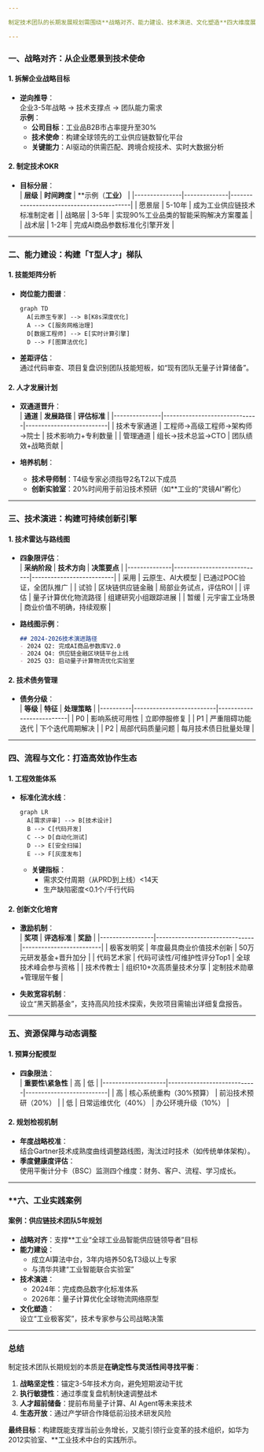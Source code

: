 ```yaml
---

制定技术团队的长期发展规划需围绕**战略对齐、能力建设、技术演进、文化塑造**四大维度展开，形成可落地、可追踪的动态路径。以下是分步实施方案，结合**工业、华为等企业的最佳实践：

---
```


### **一、战略对齐：从企业愿景到技术使命**
#### **1. 拆解企业战略目标**
- **逆向推导**：  
  企业3-5年战略 → 技术支撑点 → 团队能力需求  
  **示例**：
    - **公司目标**：工业品B2B市占率提升至30%
    - **技术使命**：构建全球领先的工业供应链数智化平台
    - **关键能力**：AI驱动的供需匹配、跨境合规技术、实时大数据分析

#### **2. 制定技术OKR**
- **目标分层**：  
  | **层级**      | **时间跨度** | **示例（**工业）**                     |
  |---------------|--------------|------------------------------------------|
  | 愿景层        | 5-10年       | 成为工业供应链技术标准制定者              |
  | 战略层        | 3-5年        | 实现90%工业品类的智能采购解决方案覆盖     |
  | 战术层        | 1-2年        | 完成AI商品参数标准化引擎开发              |

---

### **二、能力建设：构建「T型人才」梯队**
#### **1. 技能矩阵分析**
- **岗位能力图谱**：
  ```mermaid
  graph TD
    A[云原生专家] --> B[K8s深度优化]
    A --> C[服务网格治理]
    D[数据工程师] --> E[实时计算引擎]
    D --> F[图算法优化]
  ```
- **差距评估**：  
  通过代码审查、项目复盘识别团队技能短板，如“现有团队无量子计算储备”。

#### **2. 人才发展计划**
- **双通道晋升**：  
  | **通道**      | **发展路径**                  | **评估标准**              |
  |---------------|------------------------------|--------------------------|
  | 技术专家通道  | 工程师→高级工程师→架构师→院士  | 技术影响力+专利数量       |
  | 管理通道      | 组长→技术总监→CTO             | 团队绩效+战略贡献         |

- **培养机制**：
    - **技术导师制**：T4级专家必须指导2名T2以下成员
    - **创新实验室**：20%时间用于前沿技术预研（如**工业的“灵镜AI”孵化）

---

### **三、技术演进：构建可持续创新引擎**
#### **1. 技术雷达与路线图**
- **四象限评估**：  
  | **采纳阶段** | **技术方向**                | **决策要点**              |
  |--------------|----------------------------|--------------------------|
  | 采用         | 云原生、AI大模型            | 已通过POC验证，全团队推广  |
  | 试验         | 区块链供应链金融            | 局部业务试点，评估ROI     |
  | 评估         | 量子计算优化物流路径        | 组建研究小组跟踪进展      |
  | 暂缓         | 元宇宙工业场景              | 商业价值不明确，持续观察  |

- **路线图示例**：
  ```markdown
  ## 2024-2026技术演进路径
  - 2024 Q2: 完成AI商品参数库V2.0  
  - 2024 Q4: 供应链金融区块链平台上线  
  - 2025 Q3: 启动量子计算物流优化实验室  
  ```

#### **2. 技术债务管理**
- **债务分级**：  
  | **等级** | **特征**                  | **处理策略**              |
  |----------|--------------------------|--------------------------|
  | P0       | 影响系统可用性            | 立即停服修复              |
  | P1       | 严重阻碍功能迭代          | 下个迭代周期解决          |
  | P2       | 局部代码质量问题          | 每月技术债日批量处理      |

---

### **四、流程与文化：打造高效协作生态**
#### **1. 工程效能体系**
- **标准化流水线**：
  ```mermaid
  graph LR
    A[需求评审] --> B[技术设计]
    B --> C[代码开发]
    C --> D[自动化测试]
    D --> E[安全扫描]
    E --> F[灰度发布]
  ```
    - **关键指标**：
        - 需求交付周期（从PRD到上线）<14天
        - 生产缺陷密度<0.1个/千行代码

#### **2. 创新文化培育**
- **激励机制**：  
  | **奖项**        | **评选标准**                  | **奖励**                |
  |-----------------|-------------------------------|-------------------------|
  | 极客发明奖      | 年度最具商业价值技术创新       | 50万元研发基金+晋升加分 |
  | 代码艺术家      | 代码可读性/可维护性评分Top1    | 全球技术峰会参与资格     |
  | 技术传教士      | 组织10+次高质量技术分享        | 定制技术勋章+管理层午餐 |

- **失败宽容机制**：  
  设立“黑天鹅基金”，支持高风险技术探索，失败项目需输出详细复盘报告。

---

### **五、资源保障与动态调整**
#### **1. 预算分配模型**
- **四象限法**：  
  | **重要性\紧急性** | 高                          | 低                       |
  |--------------------|----------------------------|--------------------------|
  | 高                 | 核心系统重构（30%预算）     | 前沿技术预研（20%）       |
  | 低                 | 日常运维优化（40%）         | 办公环境升级（10%）       |

#### **2. 规划检视机制**
- **年度战略校准**：  
  结合Gartner技术成熟度曲线调整路线图，淘汰过时技术（如传统单体架构）。
- **季度健康度评估**：  
  使用平衡计分卡（BSC）监测四个维度：财务、客户、流程、学习成长。

---

### **六、**工业实践案例**
#### **案例：供应链技术团队5年规划**
- **战略对齐**：支撑**工业“全球工业品智能供应链领导者”目标
- **能力建设**：
    - 成立AI算法中台，3年内培养50名T3级以上专家
    - 与清华共建“工业智能联合实验室”
- **技术演进**：
    - 2024年：完成商品数字化标准体系
    - 2026年：量子计算优化全球物流网络原型
- **文化塑造**：  
  设立“工业极客奖”，技术专家参与公司战略决策

---

### **总结**
制定技术团队长期规划的本质是**在确定性与灵活性间寻找平衡**：
1. **战略坚定性**：锚定3-5年技术方向，避免短期波动干扰
2. **执行敏捷性**：通过季度复盘机制快速调整战术
3. **人才超前储备**：提前布局量子计算、AI Agent等未来技术
4. **生态开放**：通过产学研合作降低前沿技术研发风险

**最终目标**：构建既能支撑当前业务增长，又能引领行业变革的技术组织，如华为2012实验室、**工业技术中台的实践所示。